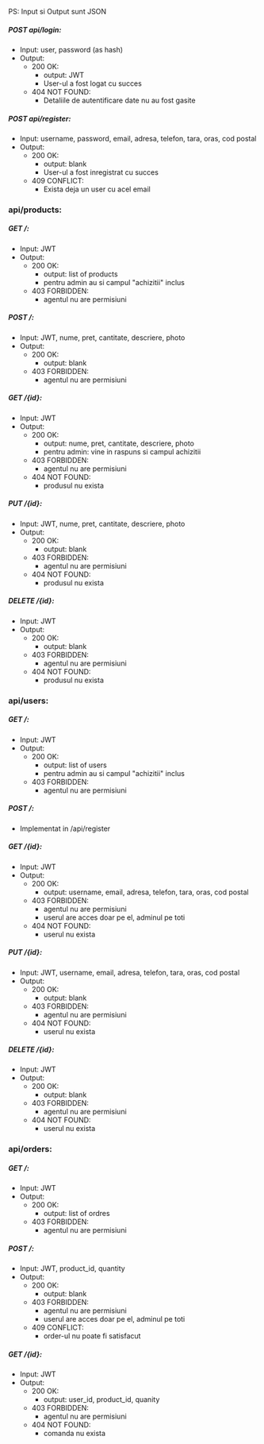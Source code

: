 PS: Input si Output sunt JSON
##### POST api/login: 
- Input: user, password (as hash)
- Output:
	- 200 OK: 
		-  output: JWT
		-  User-ul a fost logat cu succes
	- 404 NOT FOUND:
		-  Detaliile de autentificare date nu au fost gasite

##### POST api/register:
- Input: username, password, email, adresa, telefon, tara, oras, cod postal
- Output:
	- 200 OK:
		-  output: blank
		- User-ul a fost inregistrat cu succes
	- 409 CONFLICT:
		- Exista deja un user cu acel email

### api/products:

##### GET /:
- Input: JWT
- Output:
	- 200 OK:
		- output: list of products
		- pentru admin au si campul "achizitii" inclus
	- 403 FORBIDDEN:
		- agentul nu are permisiuni

##### POST /:
- Input:  JWT, nume, pret, cantitate, descriere, photo
- Output:
	- 200 OK:
		- output: blank
	- 403 FORBIDDEN:
		- agentul nu are permisiuni

##### GET /{id}:
- Input: JWT
- Output:
	- 200 OK:
		- output: nume, pret, cantitate, descriere, photo
		- pentru admin: vine in raspuns si campul achizitii
	- 403 FORBIDDEN:
		- agentul nu are permisiuni
	- 404 NOT FOUND:
		- produsul nu exista



##### PUT /{id}:
- Input:  JWT, nume, pret, cantitate, descriere, photo
- Output:
	- 200 OK:
		- output: blank
	- 403 FORBIDDEN:
		- agentul nu are permisiuni
	- 404 NOT FOUND:
		- produsul nu exista

##### DELETE /{id}:
- Input:  JWT
- Output:
	- 200 OK:
		- output: blank
	- 403 FORBIDDEN:
		- agentul nu are permisiuni
	- 404 NOT FOUND:
		- produsul nu exista


### api/users:

##### GET /:
- Input: JWT
- Output:
	- 200 OK:
		- output: list of users
		- pentru admin au si campul "achizitii" inclus
	- 403 FORBIDDEN:
		- agentul nu are permisiuni

##### POST /:
- Implementat in /api/register

##### GET /{id}:
- Input: JWT
- Output:
	- 200 OK:
		- output: username, email, adresa, telefon, tara, oras, cod postal
	- 403 FORBIDDEN:
		- agentul nu are permisiuni
		- userul are acces doar pe el, adminul pe toti
	- 404 NOT FOUND:
		- userul nu exista



##### PUT /{id}:
- Input:  JWT, username, email, adresa, telefon, tara, oras, cod postal
- Output:
	- 200 OK:
		- output: blank
	- 403 FORBIDDEN:
		- agentul nu are permisiuni
	- 404 NOT FOUND:
		- userul nu exista

##### DELETE /{id}:
- Input:  JWT
- Output:
	- 200 OK:
		- output: blank
	- 403 FORBIDDEN:
		- agentul nu are permisiuni
	- 404 NOT FOUND:
		- userul nu exista



### api/orders:

##### GET /:
- Input: JWT
- Output:
	- 200 OK:
		- output: list of ordres
	- 403 FORBIDDEN:
		- agentul nu are permisiuni

##### POST /:
- Input: JWT, product_id, quantity
- Output:
	- 200 OK:
		- output: blank
	- 403 FORBIDDEN:
		- agentul nu are permisiuni
		- userul are acces doar pe el, adminul pe toti
	- 409 CONFLICT:
		-  order-ul nu poate fi satisfacut

##### GET /{id}:
- Input: JWT
- Output:
	- 200 OK:
		- output: user_id, product_id, quanity
	- 403 FORBIDDEN:
		- agentul nu are permisiuni
	- 404 NOT FOUND:
		- comanda nu exista